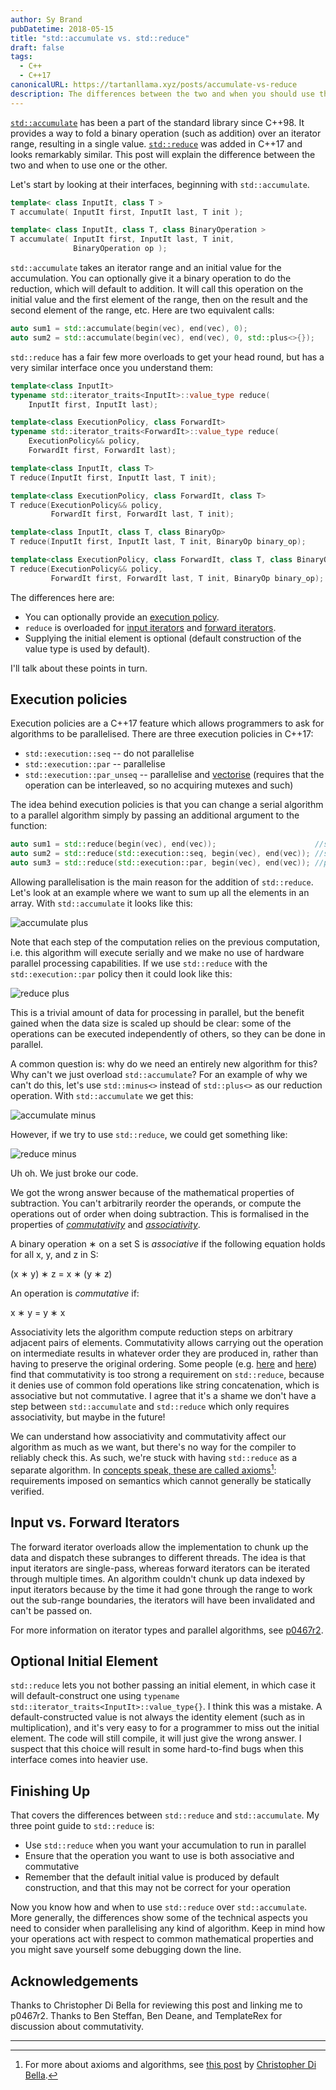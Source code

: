 ```yaml
---
author: Sy Brand
pubDatetime: 2018-05-15
title: "std::accumulate vs. std::reduce"
draft: false
tags:
  - C++
  - C++17
canonicalURL: https://tartanllama.xyz/posts/accumulate-vs-reduce
description: The differences between the two and when you should use them
---
```


[`std::accumulate`](http://en.cppreference.com/w/cpp/algorithm/accumulate) has been a part of the standard library since C++98. It provides a way to fold a binary operation (such as addition) over an iterator range, resulting in a single value. [`std::reduce`](http://en.cppreference.com/w/cpp/algorithm/reduce) was added in C++17 and looks remarkably similar. This post will explain the difference between the two and when to use one or the other.

Let's start by looking at their interfaces, beginning with `std::accumulate`.

```cpp
template< class InputIt, class T >
T accumulate( InputIt first, InputIt last, T init );

template< class InputIt, class T, class BinaryOperation >
T accumulate( InputIt first, InputIt last, T init,
              BinaryOperation op );
```

`std::accumulate` takes an iterator range and an initial value for the accumulation. You can optionally give it a binary operation to do the reduction, which will default to addition. It will call this operation on the initial value and the first element of the range, then on the result and the second element of the range, etc. Here are two equivalent calls:

```cpp
auto sum1 = std::accumulate(begin(vec), end(vec), 0);
auto sum2 = std::accumulate(begin(vec), end(vec), 0, std::plus<>{});
```

`std::reduce` has a fair few more overloads to get your head round, but has a very similar interface once you understand them:

```cpp
template<class InputIt>
typename std::iterator_traits<InputIt>::value_type reduce(
    InputIt first, InputIt last);

template<class ExecutionPolicy, class ForwardIt>
typename std::iterator_traits<ForwardIt>::value_type reduce(
    ExecutionPolicy&& policy,
    ForwardIt first, ForwardIt last);

template<class InputIt, class T>
T reduce(InputIt first, InputIt last, T init);

template<class ExecutionPolicy, class ForwardIt, class T>
T reduce(ExecutionPolicy&& policy,
         ForwardIt first, ForwardIt last, T init);

template<class InputIt, class T, class BinaryOp>
T reduce(InputIt first, InputIt last, T init, BinaryOp binary_op);

template<class ExecutionPolicy, class ForwardIt, class T, class BinaryOp>
T reduce(ExecutionPolicy&& policy,
         ForwardIt first, ForwardIt last, T init, BinaryOp binary_op);
```

The differences here are:

- You can optionally provide an [execution policy](http://en.cppreference.com/w/cpp/algorithm/execution_policy_tag_t).
- `reduce` is overloaded for [input iterators](http://en.cppreference.com/w/cpp/concept/InputIterator) and [forward iterators](http://en.cppreference.com/w/cpp/concept/ForwardIterator).
- Supplying the initial element is optional (default construction of the value type is used by default).

I'll talk about these points in turn.

## Execution policies

Execution policies are a C++17 feature which allows programmers to ask for algorithms to be parallelised. There are three execution policies in C++17:

- `std::execution::seq` -- do not parallelise
- `std::execution::par` -- parallelise
- `std::execution::par_unseq` -- parallelise and [vectorise](https://en.wikipedia.org/wiki/Automatic_vectorization) (requires that the operation can be interleaved, so no acquiring mutexes and such)

The idea behind execution policies is that you can change a serial algorithm to a parallel algorithm simply by passing an additional argument to the function:

```cpp
auto sum1 = std::reduce(begin(vec), end(vec));                      //sequential
auto sum2 = std::reduce(std::execution::seq, begin(vec), end(vec)); //sequential
auto sum3 = std::reduce(std::execution::par, begin(vec), end(vec)); //parallel
```

Allowing parallelisation is the main reason for the addition of `std::reduce`. Let's look at an example where we want to sum up all the elements in an array. With `std::accumulate` it looks like this:

![accumulate plus](@/assets/images/accumulate-reduce/fig1.png)

Note that each step of the computation relies on the previous computation, i.e. this algorithm will execute serially and we make no use of hardware parallel processing capabilities. If we use `std::reduce` with the `std::execution::par` policy then it could look like this:

![reduce plus](@/assets/images/accumulate-reduce/fig2.png)

This is a trivial amount of data for processing in parallel, but the benefit gained when the data size is scaled up should be clear: some of the operations can be executed independently of others, so they can be done in parallel.

A common question is: why do we need an entirely new algorithm for this? Why can't we just overload `std::accumulate`? For an example of why we can't do this, let's use `std::minus<>` instead of `std::plus<>` as our reduction operation. With `std::accumulate` we get this:

![accumulate minus](@/assets/images/accumulate-reduce/fig3.png)

However, if we try to use `std::reduce`, we could get something like:

![reduce minus](@/assets/images/accumulate-reduce/fig4.png)

Uh oh. We just broke our code.

We got the wrong answer because of the mathematical properties of subtraction. You can't arbitrarily reorder the operands, or compute the operations out of order when doing subtraction. This is formalised in the properties of [_commutativity_](https://en.wikipedia.org/wiki/Commutative_property) and [_associativity_](https://en.wikipedia.org/wiki/Associative_property).

A binary operation &lowast; on a set S is _associative_ if the following equation holds for all x, y, and z in S:

(x &lowast; y) &lowast; z = x &lowast; (y &lowast; z)

An operation is _commutative_ if:

x &lowast; y = y &lowast; x

Associativity lets the algorithm compute reduction steps on arbitrary adjacent pairs of elements. Commutativity allows carrying out the operation on intermediate results in whatever order they are produced in, rather than having to preserve the original ordering. Some people (e.g. [here](https://twitter.com/BiCapitalize/status/996386539742679040) and [here](https://twitter.com/template_rex/status/996415576624025601)) find that commutativity is too strong a requirement on `std::reduce`, because it denies use of common fold operations like string concatenation, which is associative but not commutative. I agree that it's a shame we don't have a step between `std::accumulate` and `std::reduce` which only requires associativity, but maybe in the future!

We can understand how associativity and commutativity affect our algorithm as much as we want, but there's no way for the compiler to reliably check this. As such, we're stuck with having `std::reduce` as a separate algorithm. In [concepts speak, these are called axioms](http://stroustrup.com/sle2011-concepts.pdf)[^1]: requirements imposed on semantics which cannot generally be statically verified.

## Input vs. Forward Iterators

The forward iterator overloads allow the implementation to chunk up the data and dispatch these subranges to different threads. The idea is that input iterators are single-pass, whereas forward iterators can be iterated through multiple times. An algorithm couldn't chunk up data indexed by input iterators because by the time it had gone through the range to work out the sub-range boundaries, the iterators will have been invalidated and can't be passed on.

For more information on iterator types and parallel algorithms, see [p0467r2](http://www.open-std.org/jtc1/sc22/wg21/docs/papers/2017/p0467r2.html#2.2).

## Optional Initial Element

`std::reduce` lets you not bother passing an initial element, in which case it will default-construct one using `typename std::iterator_traits<InputIt>::value_type{}`. I think this was a mistake. A default-constructed value is not always the identity element (such as in multiplication), and it's very easy to for a programmer to miss out the initial element. The code will still compile, it will just give the wrong answer. I suspect that this choice will result in some hard-to-find bugs when this interface comes into heavier use.

## Finishing Up

That covers the differences between `std::reduce` and `std::accumulate`. My three point guide to `std::reduce` is:

- Use `std::reduce` when you want your accumulation to run in parallel
- Ensure that the operation you want to use is both associative and commutative
- Remember that the default initial value is produced by default construction, and that this may not be correct for your operation

Now you know how and when to use `std::reduce` over `std::accumulate`. More generally, the differences show some of the technical aspects you need to consider when parallelising any kind of algorithm. Keep in mind how your operations act with respect to common mathematical properties and you might save yourself some debugging down the line.

## Acknowledgements

Thanks to Christopher Di Bella for reviewing this post and linking me to p0467r2. Thanks to Ben Steffan, Ben Deane, and TemplateRex for discussion about commutativity.

---

[^1]: For more about axioms and algorithms, see [this post](http://cjdb.com.au/blog/2018/05/15/prepping-yourself-to-conceptify-algorithms) by [Christopher Di Bella](https://twitter.com/cjdb_ns).

